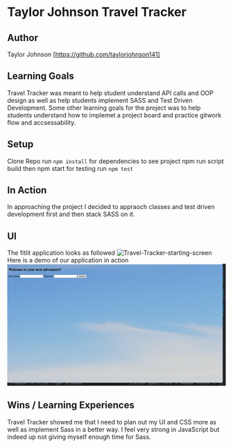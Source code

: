 # Taylor Johnson Travel Tracker

## Author


Taylor Johnson [https://github.com/taylorjohnson141]

## Learning Goals
Travel Tracker was meant to help student understand API calls and OOP design as well as help students implement SASS and Test Driven Development. Some other learning goals for the project was to help students understand how to implemet a project board and practice gitwork flow and accsessability. 

## Setup

Clone Repo
run `npm install` for dependencies
to see project npm run script build then npm start
for testing run `npm test`  

## In Action 

In approaching the project I decided to appraoch classes and test driven development first and then stack SASS on it.

 ## UI
 The fitlit application looks as followed 
 ![Travel-Tracker-starting-screen](./readme-assests/regular-screen.png)
 Here is a demo of our application in action  
 ![Travel-Tracker-dashboard](./readme-assests/starting-screen.png)

## Wins / Learning Experiences
Travel Tracker showed me that I need to plan out my UI and CSS more as well as implement Sass in a better way. I feel very strong in JavaScript but indeed up not giving myself enough time for Sass.